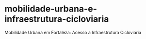 # mobilidade-urbana-e-infraestrutura-cicloviaria
Mobilidade Urbana em Fortaleza: Acesso a Infraestrutura Cicloviária
